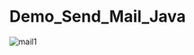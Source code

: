# Demo_Send_Mail_Java

![mail1](https://user-images.githubusercontent.com/51014164/136563224-d53f9c84-f89f-445c-8533-fa106dea184e.JPG)
